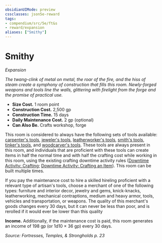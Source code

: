 ```yaml
---
obsidianUIMode: preview
cssclasses: json5e-reward
tags:
- compendium/src/5e/ft&s
- reward/expansion
aliases: ["Smithy"]
---
```

# Smithy
*Expansion*  

*The twang-clink of metal on metal, the roar of the fire, and the hiss of steam create a symphony of construction that fills this room. Newly-forged weapons and tools line the walls, glittering with firelight from the forge and the promise of practical use.*

- **Size Cost.** 1 room point  
- **Construction Cost.** 2,500 gp  
- **Construction Time.** 15 days  
- **Daily Maintenance Cost.** 2 gp (optional)  
- **Can Also Be.** Crafts workshop, forge  

This room is considered to always have the following sets of tools available: [carpenter's tools](2-Mechanics/CLI/items/carpenters-tools.md), [jeweler's tools](2-Mechanics/CLI/items/jewelers-tools.md), [leatherworker's tools](2-Mechanics/CLI/items/leatherworkers-tools.md), [smith's tools](2-Mechanics/CLI/items/smiths-tools.md), [tinker's tools](2-Mechanics/CLI/items/tinkers-tools.md), and [woodcarver's tools](2-Mechanics/CLI/items/woodcarvers-tools.md). These tools are always present in this room, and individuals that are proficient with these tools can create items in half the normal time and with half the crafting cost while working in this room, using the existing crafting downtime activity rules ([Downtime Activity: Crafting](2-Mechanics/CLI/rules/variant-rules/downtime-activity-crafting.md); [Downtime Activity: Crafting an Item](2-Mechanics/CLI/rules/variant-rules/downtime-activity-crafting-an-item-xge.md)). This room can be built multiple times.

If you pay the maintenance cost to hire a skilled hireling proficient with a relevant type of artisan's tools, choose a merchant of one of the following types: furniture and interior decor, jewelry and gems, knick-knacks, leatherworking, mechanical contraptions, medium and heavy armor, tools, vehicles and transportation, or weapons. The quality of this merchant's goods changes every 30 days, but it can never be less than poor, and is rerolled if it would ever be lower than this quality

**Income.** Additionally, if the maintenance cost is paid, this room generates an income of 198 gp (or 1d10 × 36 gp) every 30 days.

*Source: Fortresses, Temples, & Strongholds p. 23*